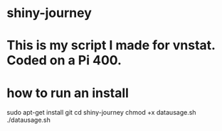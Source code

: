 # shiny-journey
# This is my script I made for vnstat. Coded on a Pi 400. 
# how to run an install 
sudo apt-get install git 
cd shiny-journey
chmod +x datausage.sh 
./datausage.sh
